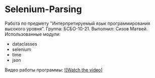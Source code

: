 # Selenium-Parsing
Работа по предмету "Интерпретируемый язык программирования высокого уровня". Группа: БСБО-10-21. Выполнил: Сизов Матвей.
Использованные модули:
- dataclasses
- selenium
- time
- json

Видео работы программы:
[![Watch the video]](https://youtu.be/gIM32DpMdgk)

